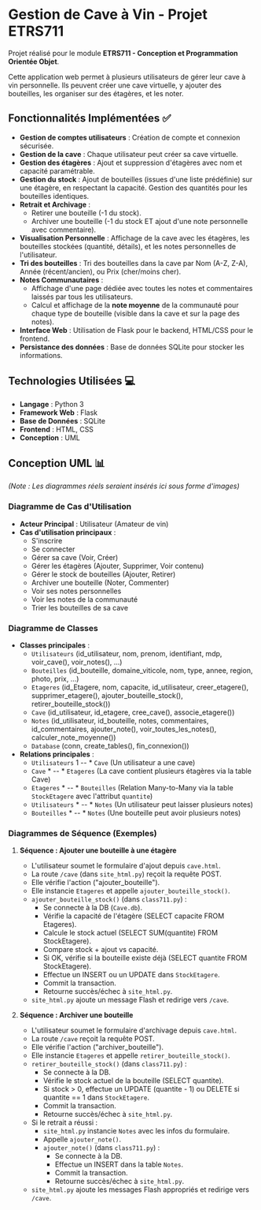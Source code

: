 # Gestion de Cave à Vin - Projet ETRS711

Projet réalisé pour le module **ETRS711 - Conception et Programmation Orientée Objet**.

Cette application web permet à plusieurs utilisateurs de gérer leur cave à vin personnelle. Ils peuvent créer une cave virtuelle, y ajouter des bouteilles, les organiser sur des étagères, et les noter.

## Fonctionnalités Implémentées ✅

* **Gestion de comptes utilisateurs** : Création de compte et connexion sécurisée.
* **Gestion de la cave** : Chaque utilisateur peut créer sa cave virtuelle.
* **Gestion des étagères** : Ajout et suppression d'étagères avec nom et capacité paramétrable.
* **Gestion du stock** : Ajout de bouteilles (issues d'une liste prédéfinie) sur une étagère, en respectant la capacité. Gestion des quantités pour les bouteilles identiques.
* **Retrait et Archivage** :
    * Retirer une bouteille (-1 du stock).
    * Archiver une bouteille (-1 du stock ET ajout d'une note personnelle avec commentaire).
* **Visualisation Personnelle** : Affichage de la cave avec les étagères, les bouteilles stockées (quantité, détails), et les notes personnelles de l'utilisateur.
* **Tri des bouteilles** : Tri des bouteilles dans la cave par Nom (A-Z, Z-A), Année (récent/ancien), ou Prix (cher/moins cher).
* **Notes Communautaires** :
    * Affichage d'une page dédiée avec toutes les notes et commentaires laissés par tous les utilisateurs.
    * Calcul et affichage de la **note moyenne** de la communauté pour chaque type de bouteille (visible dans la cave et sur la page des notes).
* **Interface Web** : Utilisation de Flask pour le backend, HTML/CSS pour le frontend.
* **Persistance des données** : Base de données SQLite pour stocker les informations.

## Technologies Utilisées 💻

* **Langage** : Python 3
* **Framework Web** : Flask
* **Base de Données** : SQLite
* **Frontend** : HTML, CSS
* **Conception** : UML

## Conception UML 📊

*(Note : Les diagrammes réels seraient insérés ici sous forme d'images)*

### Diagramme de Cas d'Utilisation

* **Acteur Principal** : Utilisateur (Amateur de vin)
* **Cas d'utilisation principaux** :
    * S'inscrire
    * Se connecter
    * Gérer sa cave (Voir, Créer)
    * Gérer les étagères (Ajouter, Supprimer, Voir contenu)
    * Gérer le stock de bouteilles (Ajouter, Retirer)
    * Archiver une bouteille (Noter, Commenter)
    * Voir ses notes personnelles
    * Voir les notes de la communauté
    * Trier les bouteilles de sa cave


### Diagramme de Classes

* **Classes principales** :
    * `Utilisateurs` (id\_utilisateur, nom, prenom, identifiant, mdp, voir\_cave(), voir\_notes(), ...)
    * `Bouteilles` (id\_bouteille, domaine\_viticole, nom, type, annee, region, photo, prix, ...)
    * `Etageres` (id\_Etagere, nom, capacite, id\_utilisateur, creer\_etagere(), supprimer\_etagere(), ajouter\_bouteille\_stock(), retirer\_bouteille\_stock())
    * `Cave` (id\_utilisateur, id\_etagere, cree\_cave(), associe\_etagere())
    * `Notes` (id\_utilisateur, id\_bouteille, notes, commentaires, id\_commentaires, ajouter\_note(), voir\_toutes\_les\_notes(), calculer\_note\_moyenne())
    * `Database` (conn, create\_tables(), fin\_connexion())
* **Relations principales** :
    * `Utilisateurs` 1 -- \* `Cave` (Un utilisateur a une cave)
    * `Cave` \* -- \* `Etageres` (La cave contient plusieurs étagères via la table Cave)
    * `Etageres` \* -- \* `Bouteilles` (Relation Many-to-Many via la table `StockEtagere` avec l'attribut `quantite`)
    * `Utilisateurs` \* -- \* `Notes` (Un utilisateur peut laisser plusieurs notes)
    * `Bouteilles` \* -- \* `Notes` (Une bouteille peut avoir plusieurs notes)


### Diagrammes de Séquence (Exemples)

1.  **Séquence : Ajouter une bouteille à une étagère**
    * L'utilisateur soumet le formulaire d'ajout depuis `cave.html`.
    * La route `/cave` (dans `site_html.py`) reçoit la requête POST.
    * Elle vérifie l'action ("ajouter\_bouteille").
    * Elle instancie `Etageres` et appelle `ajouter_bouteille_stock()`.
    * `ajouter_bouteille_stock()` (dans `class711.py`) :
        * Se connecte à la DB (`Cave.db`).
        * Vérifie la capacité de l'étagère (SELECT capacite FROM Etageres).
        * Calcule le stock actuel (SELECT SUM(quantite) FROM StockEtagere).
        * Compare stock + ajout vs capacité.
        * Si OK, vérifie si la bouteille existe déjà (SELECT quantite FROM StockEtagere).
        * Effectue un INSERT ou un UPDATE dans `StockEtagere`.
        * Commit la transaction.
        * Retourne succès/échec à `site_html.py`.
    * `site_html.py` ajoute un message Flash et redirige vers `/cave`.


2.  **Séquence : Archiver une bouteille**
    * L'utilisateur soumet le formulaire d'archivage depuis `cave.html`.
    * La route `/cave` reçoit la requête POST.
    * Elle vérifie l'action ("archiver\_bouteille").
    * Elle instancie `Etageres` et appelle `retirer_bouteille_stock()`.
    * `retirer_bouteille_stock()` (dans `class711.py`) :
        * Se connecte à la DB.
        * Vérifie le stock actuel de la bouteille (SELECT quantite).
        * Si stock > 0, effectue un UPDATE (quantite - 1) ou DELETE si quantite == 1 dans `StockEtagere`.
        * Commit la transaction.
        * Retourne succès/échec à `site_html.py`.
    * Si le retrait a réussi :
        * `site_html.py` instancie `Notes` avec les infos du formulaire.
        * Appelle `ajouter_note()`.
        * `ajouter_note()` (dans `class711.py`) :
            * Se connecte à la DB.
            * Effectue un INSERT dans la table `Notes`.
            * Commit la transaction.
            * Retourne succès/échec à `site_html.py`.
    * `site_html.py` ajoute les messages Flash appropriés et redirige vers `/cave`.
